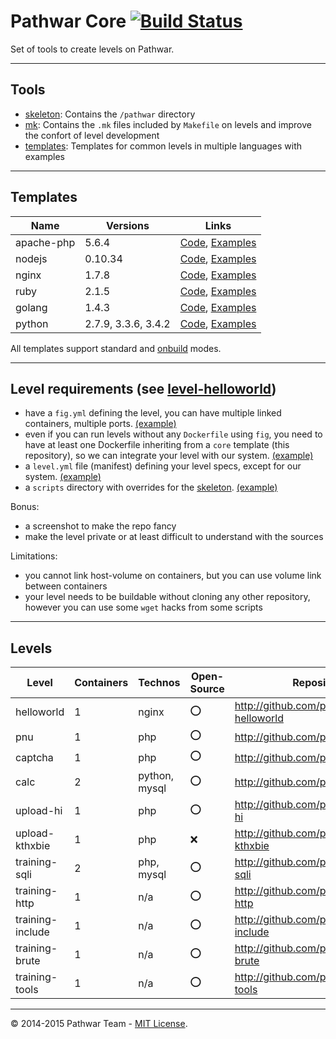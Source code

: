Pathwar Core [![Build Status](https://travis-ci.org/pathwar/core.svg?branch=master)](https://travis-ci.org/pathwar/core)
============

Set of tools to create levels on Pathwar.

---

Tools
-----

- [skeleton](https://github.com/pathwar/core/tree/master/skeleton): Contains the `/pathwar` directory
- [mk](https://github.com/pathwar/core/tree/master/mk): Contains the `.mk` files included by `Makefile` on levels and improve the confort of level development
- [templates](https://github.com/pathwar/core/tree/master/templates): Templates for common levels in multiple languages with examples

---

Templates
---------

Name       | Versions            | Links
-----------|---------------------|-----------------
apache-php | 5.6.4               | [Code](templates/apache-php), [Examples](templates/apache-php/examples)
nodejs     | 0.10.34             | [Code](templates/nodejs), [Examples](templates/nodejs/examples)
nginx      | 1.7.8               | [Code](templates/nginx), [Examples](templates/nginx/examples)
ruby       | 2.1.5               | [Code](templates/ruby), [Examples](templates/ruby/examples)
golang     | 1.4.3               | [Code](templates/golang), [Examples](templates/golang/examples)
python     | 2.7.9, 3.3.6, 3.4.2 | [Code](templates/python), [Examples](templates/python/examples)

All templates support standard and [onbuild](https://docs.docker.com/reference/builder/#onbuild) modes.

---

Level requirements (see [level-helloworld](https://github.com/pathwar/level-helloworld))
------------------

- have a `fig.yml` defining the level, you can have multiple linked containers, multiple ports. [(example)](https://github.com/pathwar/level-helloworld/blob/master/fig.yml)
- even if you can run levels without any `Dockerfile` using `fig`, you need to have at least one Dockerfile inheriting from a `core` template (this repository), so we can integrate your level with our system. [(example)](https://github.com/pathwar/level-helloworld/blob/master/level.yml)
- a `level.yml` file (manifest) defining your level specs, except for our system. [(example)](https://github.com/pathwar/level-helloworld/blob/master/level.yml)
- a `scripts` directory with overrides for the [skeleton](https://github.com/pathwar/core/tree/master/skeleton/scripts). [(example)](https://github.com/pathwar/level-helloworld/tree/master/scripts)

Bonus:

- a screenshot to make the repo fancy
- make the level private or at least difficult to understand with the sources

Limitations:

- you cannot link host-volume on containers, but you can use volume link between containers
- your level needs to be buildable without cloning any other repository, however you can use some `wget` hacks from some scripts


---

Levels
------

Level            | Containers | Technos       | Open-Source | Repository
-----------------|------------|---------------|-------------|---------------------------------------------
helloworld       | 1          | nginx         | :o:         | http://github.com/pathwar/level-helloworld
pnu              | 1          | php           | :o:         | http://github.com/pathwar/pnu
captcha          | 1          | php           | :o:         | http://github.com/pathwar/captcha
calc             | 2          | python, mysql | :o:         | http://github.com/pathwar/calc
upload-hi        | 1          | php           | :o:         | http://github.com/pathwar/upload-hi
upload-kthxbie   | 1          | php           | :x:         | http://github.com/pathwar/upload-kthxbie
training-sqli    | 2          | php, mysql    | :o:         | http://github.com/pathwar/training-sqli
training-http    | 1          | n/a           | :o:         | http://github.com/pathwar/training-http
training-include | 1          | n/a           | :o:         | http://github.com/pathwar/training-include
training-brute   | 1          | n/a           | :o:         | http://github.com/pathwar/training-brute
training-tools   | 1          | n/a           | :o:         | http://github.com/pathwar/training-tools

---

© 2014-2015 Pathwar Team - [MIT License](https://github.com/pathwar/core/blob/master/LICENSE.md).
